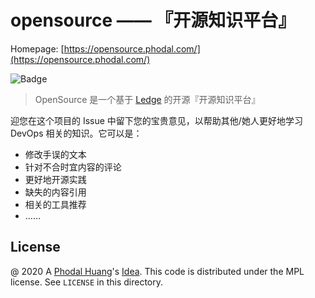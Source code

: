 # opensource —— 『开源知识平台』

Homepage: [https://opensource.phodal.com/](https://opensource.phodal.com/)

![Badge](https://img.shields.io/badge/Poweredby-%40ledge--framework%2Fengine-brightgreen)

> OpenSource 是一个基于 [Ledge](https://github.com/ledge-framework/engine/) 的开源『开源知识平台』


迎您在这个项目的 Issue 中留下您的宝贵意见，以帮助其他/她人更好地学习 DevOps 相关的知识。它可以是：

- 修改手误的文本
- 针对不合时宜内容的评论
- 更好地开源实践
- 缺失的内容引用
- 相关的工具推荐
- ……

## License

@ 2020 A [Phodal Huang](https://www.phodal.com)'s [Idea](http://github.com/phodal/ideas). This code is distributed under the MPL license. See `LICENSE` in this directory.
